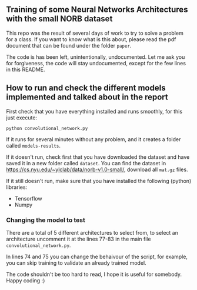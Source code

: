 ## Training of some Neural Networks Architectures with the small NORB dataset ##

This repo was the result of several days of work to try to solve a problem for a class. If
you want to know what is this about, please read the pdf document that can be found under
the folder `paper`.

The code is has been left, unintentionally, undocumented. Let me ask you for forgiveness,
the code will stay undocumented, except for the few lines in this README.

## How to run and check the different models implemented and talked about in the report ##

First check that you have everything installed and runs smoothly, for this just execute:

~~~
python convolutional_network.py
~~~

If it runs for several minutes without any problem, and it creates a folder called
`models-results`.

If it doesn't run, check first that you have downloaded the dataset and have saved it in a
new folder called `dataset`. You can find the dataset in
<https://cs.nyu.edu/~ylclab/data/norb-v1.0-small/>, download all `mat.gz` files.

If it still doesn't run, make sure that you have installed the following (python) libraries:

- Tensorflow
- Numpy

### Changing the model to test ###

There are a total of 5 different architectures to select from, to select an architecture
uncomment it at the lines 77-83 in the main file `convolutional_network.py`.

In lines 74 and 75 you can change the behaivour of the script, for example, you can skip
training to validate an already trained model.

The code shouldn't be too hard to read, I hope it is useful for somebody. Happy coding :)
